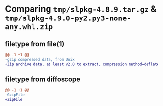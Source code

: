 # Comparing `tmp/slpkg-4.8.9.tar.gz` & `tmp/slpkg-4.9.0-py2.py3-none-any.whl.zip`

## filetype from file(1)

```diff
@@ -1 +1 @@
-gzip compressed data, from Unix
+Zip archive data, at least v2.0 to extract, compression method=deflate
```

## filetype from diffoscope

```diff
@@ -1 +1 @@
-GzipFile
+ZipFile
```

